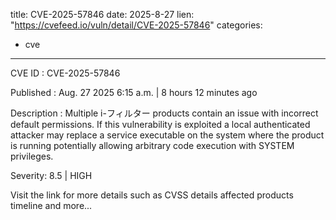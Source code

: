  
title: CVE-2025-57846
date: 2025-8-27
lien: "https://cvefeed.io/vuln/detail/CVE-2025-57846"
categories:
  - cve
---

CVE ID : CVE-2025-57846

Published :  Aug. 27
2025
6:15 a.m. | 8 hours
12 minutes ago

Description : Multiple i-フィルター products contain an issue with incorrect default permissions. If this vulnerability is exploited
a local authenticated attacker may replace a service executable on the system where the product is running
potentially allowing arbitrary code execution with SYSTEM privileges.

Severity: 8.5 | HIGH

Visit the link for more details
such as CVSS details
affected products
timeline
and more...
